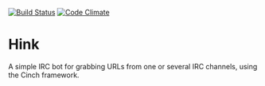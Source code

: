 [![Build Status](https://secure.travis-ci.org/Frost/hink.png)](http://travis-ci.org/Frost/hink)
[![Code Climate](https://codeclimate.com/github/Frost/hink.png)](https://codeclimate.com/github/Frost/hink)


# Hink

A simple IRC bot for grabbing URLs from one or several IRC channels, using the Cinch framework.

